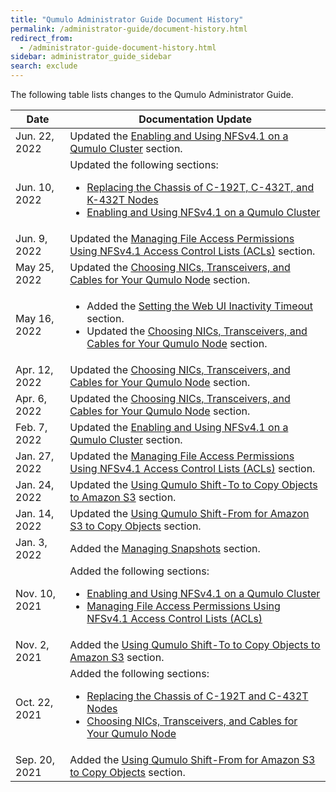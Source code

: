 ```yaml
---
title: "Qumulo Administrator Guide Document History"
permalink: /administrator-guide/document-history.html
redirect_from:
  - /administrator-guide-document-history.html
sidebar: administrator_guide_sidebar
search: exclude
---
```


The following table lists changes to the Qumulo Administrator Guide.

<table>
  <thead>
    <tr>
      <th>Date</th>
      <th>Documentation Update</th>
    </tr>
  </thead>
  <tbody>
    <tr>
      <td>Jun. 22, 2022</td>
      <td>Updated the <a href="nfsv4.1-enabling-using.html">Enabling and Using NFSv4.1 on a Qumulo Cluster</a> section.</td>
    </tr>
    <tr>
      <td>Jun. 10, 2022</td>
      <td>Updated the following sections:
        <ul>
          <li><a href="c-192t-c-432t-k-432t-chassis-replacement.html">Replacing the Chassis of C-192T, C-432T, and K-432T Nodes</a></li>
          <li><a href="nfsv4.1-enabling-using.html">Enabling and Using NFSv4.1 on a Qumulo Cluster</a></li>
        </ul>
      </td>
    </tr>
    <tr>
      <td>Jun. 9, 2022</td>
      <td>Updated the <a href="nfsv4.1-auth-sys-acls.html">Managing File Access Permissions Using NFSv4.1 Access Control Lists (ACLs)</a> section.</td>
    </tr>
    <tr>
      <td>May 25, 2022</td>
      <td>Updated the <a href="nics-transceivers-cables.html">Choosing NICs, Transceivers, and Cables for Your Qumulo Node</a> section.</td>
    </tr>
    <tr>
      <td>May 16, 2022</td>
      <td>
        <ul>
          <li>Added the <a href="web-ui-inactivity-timeout.html">Setting the Web UI Inactivity Timeout</a> section.</li>
          <li>Updated the <a href="nics-transceivers-cables.html">Choosing NICs, Transceivers, and Cables for Your Qumulo Node</a> section.</li>
        </ul>
      </td>
    </tr>
    <tr>
      <td>Apr. 12, 2022</td>
      <td>Updated the <a href="nics-transceivers-cables.html">Choosing NICs, Transceivers, and Cables for Your Qumulo Node</a> section.</td>
    </tr>
    <tr>
      <td>Apr. 6, 2022</td>
      <td>Updated the <a href="nics-transceivers-cables.html">Choosing NICs, Transceivers, and Cables for Your Qumulo Node</a> section.</td>
    </tr>
    <tr>
      <td>Feb. 7, 2022</td>
      <td>Updated the <a href="nfsv4.1-enabling-using.html">Enabling and Using NFSv4.1 on a Qumulo Cluster</a> section.</td>
    </tr>
    <tr>
      <td>Jan. 27, 2022</td>
      <td>Updated the <a href="nfsv4.1-auth-sys-acls.html">Managing File Access Permissions Using NFSv4.1 Access Control Lists (ACLs)</a> section.</td>
    </tr>
    <tr>
      <td>Jan. 24, 2022</td>
      <td>Updated the <a href="shift-to-s3.html">Using Qumulo Shift-To to Copy Objects to Amazon S3</a> section.</td>
    </tr>
    <tr>
      <td>Jan. 14, 2022</td>
      <td>Updated the <a href="shift-from-s3.html">Using Qumulo Shift-From for Amazon S3 to Copy Objects</a> section.</td>
    </tr>
    <tr>
      <td>Jan. 3, 2022</td>
      <td>Added the <a href="managing-snapshots.html">Managing Snapshots</a> section.</td>
    </tr>
    <tr>
      <td>Nov. 10, 2021</td>
            <td>Added the following sections:
        <ul>
          <li><a href="nfsv4.1-enabling-using.html">Enabling and Using NFSv4.1 on a Qumulo Cluster</a></li>
          <li><a href="nfsv4.1-auth-sys-acls.html">Managing File Access Permissions Using NFSv4.1 Access Control Lists (ACLs)</a></li>
        </ul>
      </td>
    </tr>
    <tr>
      <td>Nov. 2, 2021</td>
      <td>Added the <a href="shift-to-s3.html">Using Qumulo Shift-To to Copy Objects to Amazon S3</a> section.</td>
    </tr>
    <tr>
      <td>Oct. 22, 2021</td>
      <td>Added the following sections:
        <ul>
          <li><a href="c-192t-c-432t-chassis-replacement.html">Replacing the Chassis of C-192T and C-432T Nodes</a></li>
          <li><a href="nics-transceivers-cables.html">Choosing NICs, Transceivers, and Cables for Your Qumulo Node</a></li>
        </ul>
      </td>
    </tr>
    <tr>
      <td>Sep. 20, 2021</td>
      <td>Added the <a href="shift-from-s3.html">Using Qumulo Shift-From for Amazon S3 to Copy Objects</a> section.</td>
    </tr>
  </tbody>
</table>
